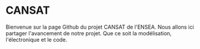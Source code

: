 # CANSAT

Bienvenue sur la page Github du projet CANSAT de l'ENSEA. Nous allons ici partager l'avancement de notre projet. Que ce soit la modélisation, l'électronique et le code.
